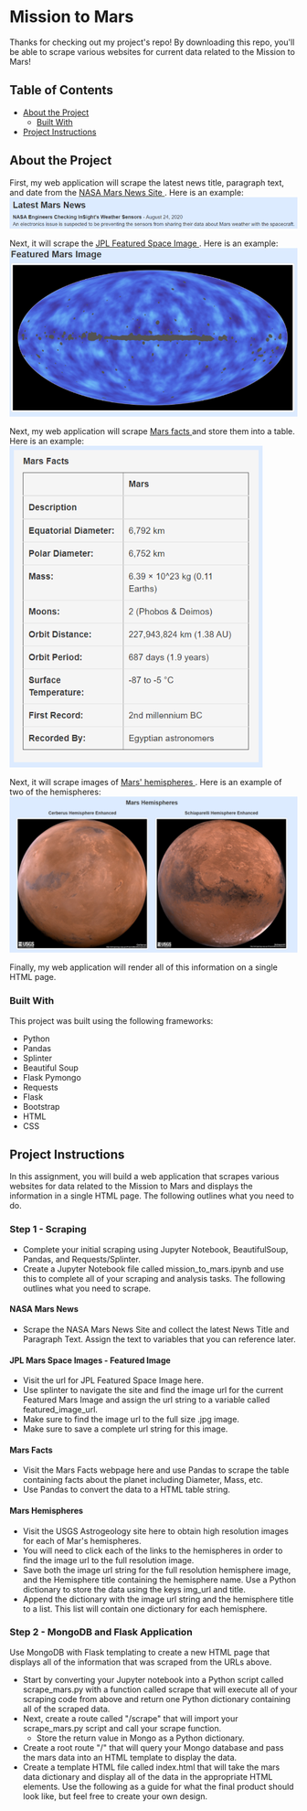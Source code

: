 # Mission to Mars
Thanks for checking out my project's repo! By downloading this repo, you'll be able to scrape various websites for current data related to the Mission to Mars!

<!-- TABLE OF CONTENTS -->
## Table of Contents

* [About the Project](#about-the-project)
  * [Built With](#built-with)
* [Project Instructions](#project-instructions)

<!--About the Project-->
## About the Project
First, my web application will scrape the latest news title, paragraph text, and date from the [ NASA Mars News Site ](https://mars.nasa.gov/news/?page=0&per_page=40&order=publish_date+desc%2Ccreated_at+desc&search=&category=19%2C165%2C184%2C204&blank_scope=Latest). Here is an example: <br>
![alt text](Missions_to_Mars/Images/News.png)<br>

Next, it will scrape the [ JPL Featured Space Image ](https://www.jpl.nasa.gov/spaceimages/?search=&category=Mars). Here is an example: <br>
![alt text](Missions_to_Mars/Images/Image.png)<br>

Next, my web application will scrape [ Mars facts ](https://space-facts.com/mars/) and store them into a table. Here is an example: <br>
![alt text](Missions_to_Mars/Images/Facts.png)<br>

Next, it will scrape images of [ Mars' hemispheres ](https://astrogeology.usgs.gov/search/results?q=hemisphere+enhanced&k1=target&v1=Mars). Here is an example of two of the hemispheres: <br>
![alt text](Missions_to_Mars/Images/Hemispheres.png)<br>

Finally, my web application will render all of this information on a single HTML page.

<!--Built With-->
### Built With
This project was built using the following frameworks:<br>
* Python 
* Pandas
* Splinter
* Beautiful Soup 
* Flask Pymongo
* Requests
* Flask
* Bootstrap
* HTML
* CSS

<!--Project Instructions-->
## Project Instructions

In this assignment, you will build a web application that scrapes various websites for data related to the Mission to Mars and displays the information in a single HTML page. The following outlines what you need to do.<br>

### Step 1 - Scraping
* Complete your initial scraping using Jupyter Notebook, BeautifulSoup, Pandas, and Requests/Splinter.<br>
* Create a Jupyter Notebook file called mission_to_mars.ipynb and use this to complete all of your scraping and analysis tasks. The following outlines what you need to scrape.<br>

#### NASA Mars News
* Scrape the NASA Mars News Site and collect the latest News Title and Paragraph Text. Assign the text to variables that you can reference later.<br>

#### JPL Mars Space Images - Featured Image
* Visit the url for JPL Featured Space Image here.<br>
* Use splinter to navigate the site and find the image url for the current Featured Mars Image and assign the url string to a variable called featured_image_url.<br>
* Make sure to find the image url to the full size .jpg image.<br>
* Make sure to save a complete url string for this image.<br>

#### Mars Facts
* Visit the Mars Facts webpage here and use Pandas to scrape the table containing facts about the planet including Diameter, Mass, etc.<br>
* Use Pandas to convert the data to a HTML table string.<br>

#### Mars Hemispheres
* Visit the USGS Astrogeology site here to obtain high resolution images for each of Mar's hemispheres.<br>
* You will need to click each of the links to the hemispheres in order to find the image url to the full resolution image.<br>
* Save both the image url string for the full resolution hemisphere image, and the Hemisphere title containing the hemisphere name. Use a Python dictionary to store the data using the keys img_url and title.<br>
* Append the dictionary with the image url string and the hemisphere title to a list. This list will contain one dictionary for each hemisphere.<br>

### Step 2 - MongoDB and Flask Application
Use MongoDB with Flask templating to create a new HTML page that displays all of the information that was scraped from the URLs above.<br>
* Start by converting your Jupyter notebook into a Python script called scrape_mars.py with a function called scrape that will execute all of your scraping code from above and return one Python dictionary containing all of the scraped data.<br>
* Next, create a route called "/scrape" that will import your scrape_mars.py script and call your scrape function.<br>
  * Store the return value in Mongo as a Python dictionary.<br>
* Create a root route "/" that will query your Mongo database and pass the mars data into an HTML template to display the data.<br>
* Create a template HTML file called index.html that will take the mars data dictionary and display all of the data in the appropriate HTML elements. Use the following as a guide for what the final product should look like, but feel free to create your own design.<br>
